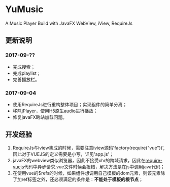 # YuMusic
A Music Player Build with JavaFX WebView, iView, RequireJs

## 更新说明

### 2017-09-??
- 完成搜索；
- 完成playlist；
- 完善播放栏。


### 2017-09-04
- 使用RequireJs进行重构整体项目；实现组件的简单分离；
- 移除jPlayer，使用H5原生audio进行播放；
- 修复javaFX跨站加载问题。

## 开发经验
1. RequireJs与iview集成的时候，需要注意iview源码'factory(require("vue"))',因此对于VUEJS的定义需要是小写，详见'app.js'；
2. javaFX的webview类似浏览器，因此不接受xhr的跨域请求，因此在[require-vuejs]('https://github.com/edgardleal/require-vuejs')代码中异步请求.vue文件时候会报错，解决方法是在js中调用java代码；
3. 在使用vue的$refs的时候，如果组件想调用自己模板的dom元素，则该元素除了加ref标签之外，还必须满足的条件是：**不能处于模板的根节点**；